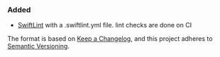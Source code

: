 ### Added

- [SwiftLint](https://github.com/realm/SwiftLint) with a .swiftlint.yml file. lint checks are done on CI

The format is based on [Keep a Changelog](https://keepachangelog.com/en/1.0.0/), and this project adheres to [Semantic Versioning](https://semver.org/spec/v2.0.0.html).
